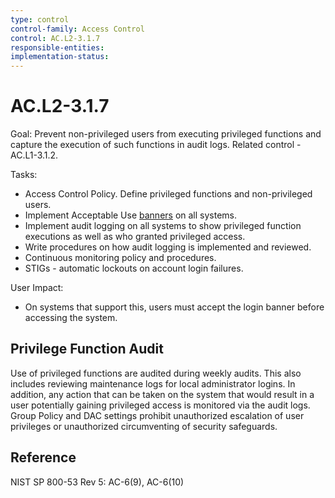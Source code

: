 ```yaml
---
type: control
control-family: Access Control
control: AC.L2-3.1.7
responsible-entities:
implementation-status:
---
```


# AC.L2-3.1.7

Goal: Prevent non-privileged users from executing privileged functions and capture the execution of such functions in audit logs. Related control - AC.L1-3.1.2.

Tasks:

- Access Control Policy. Define privileged functions and non-privileged users.
- Implement Acceptable Use [banners](../banners.md) on all systems.
- Implement audit logging on all systems to show privileged function executions as well as who granted privileged access.
- Write procedures on how audit logging is implemented and reviewed.
- Continuous monitoring policy and procedures.
- STIGs - automatic lockouts on account login failures.

User Impact:

- On systems that support this, users must accept the login banner before accessing the system.

## Privilege Function Audit

Use of privileged functions are audited during weekly audits. This also includes reviewing maintenance logs for local administrator logins. In addition, any action that can be taken on the system that would result in a user potentially gaining privileged access is monitored via the audit logs. Group Policy and DAC settings prohibit unauthorized escalation of user privileges or unauthorized circumventing of security safeguards.

## Reference

NIST SP 800-53 Rev 5: AC-6(9), AC-6(10)